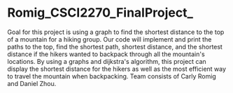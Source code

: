 # Romig_CSCI2270_FinalProject_

Goal for this project is using a graph to find the shortest distance to the top of a mountain for a hiking group. Our code will implement and print the paths to the top, find the shortest path, shortest distance, and the shortest distance if the hikers wanted to backpack through all the mountain's locations. By using a graphs and dijkstra's algorithm, this project can display the shortest distance for the hikers as well as the most efficient way to travel the mountain when backpacking. Team consists of Carly Romig and Daniel Zhou.
